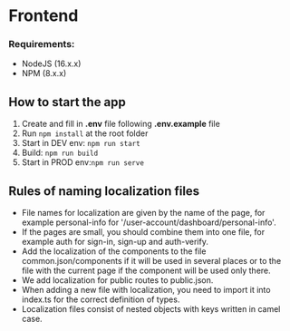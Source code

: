 # Frontend

### Requirements:

- NodeJS (16.x.x)
- NPM (8.x.x)

## How to start the app

1. Create and fill in **.env** file following **.env.example** file
2. Run `npm install` at the root folder
3. Start in DEV env: `npm run start`
4. Build: `npm run build`
5. Start in PROD env:`npm run serve`

## Rules of naming localization files

- File names for localization are given by the name of the page, for example personal-info for '/user-account/dashboard/personal-info'. 
- If the pages are small, you should combine them into one file, for example auth for sign-in, sign-up and auth-verify. 
- Add the localization of the components to the file common.json/components if it will be used in several places or to the file with the current page if the component will be used only there. 
- We add localization for public routes to public.json.
- When adding a new file with localization, you need to import it into index.ts for the correct definition of types. 
- Localization files consist of nested objects with keys written in camel case.
